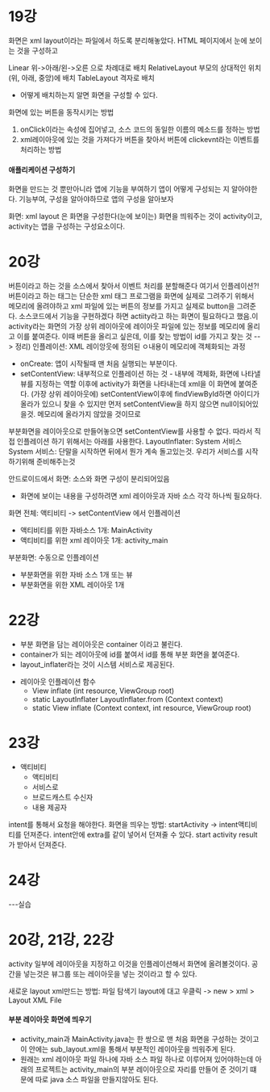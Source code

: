 # 19강
화면은 xml layout이라는 파일에서 하도록 분리해놓았다.
HTML 페이지에서 눈에 보이는 것을 구성하고

Linear 위->아래/왼->오른 으로 차례대로 배치
RelativeLayout 부모의 상대적인 위치(위, 아래, 중앙)에 배치
TableLayout 격자로 배치
- 어떻게 배치하는지 알면 화면을 구성할 수 있다.

화면에 있는 버튼을 동작시키는 방법
1. onClick이라는 속성에 집어넣고, 소스 코드의 동일한 이름의 메소드를 정하는 방법
2. xml레이아웃에 있는 것을 가져다가 버튼을 찾아서 버튼에 clickevnt라는 이벤트를 처리하는 방법

#### 애플리케이션 구성하기
화면을 만드는 것 뿐만아니라 앱에 기능을 부여하기
앱이 어떻게 구성되는 지 알아야한다. 기능부여, 구성을 알아야하므로 앱의 구성을 알아보자

화면: xml layout 은 화면을 구성한다(눈에 보이는)
화면을 띄워주는 것이 activity이고, activity는 앱을 구성하는 구성요소이다.

# 20강
버튼이라고 하는 것을 소스에서 찾아서 이벤트 처리를 분할해준다 여기서 인플레이션?!
버튼이라고 하는 태그는 단순한 xml 태그
프로그램을 화면에 실제로 그려주기 위해서 메모리에 올려야하고 xml 파일에 있는 버튼의 정보를 가지고 실제로 button을 그려준다. 소스코드에서 기능을 구현하겠다 하면 actiity라고 하는 화면이 필요하다고 했음.이 activity라는 화면의 가장 상위 레이아웃에 레이아웃 파일에 있는 정보를 메모리에 올리고 이를 붙여준다. 이때 버튼을 올리고 싶은데, 이를 찾는 방법이 id를 가지고 찾는 것
--> 정리) 인플레이션: XML 레이앙웃에 정의된 ㅇ내용이 메모리에 객체화되는 과정

- onCreate: 앱이 시작될때 맨 처음 실행되는 부분이다.
- setContentView: 내부적으로 인플레이션 하는 것 - 내부에 객체화, 화면에 나타낼 뷰를 지정하는 역할
이후에 activity가 화면을 나타내는데 xml을 이 화면에 붙여준다. (가장 상위 레이아웃에)
setContentView이후에 findViewById하면 아이디가 올라가 있으니 찾을 수 있지만
먼저 setContentView을 하지 않으면 null이되어있을것. 메모리에 올라가지 않았을 것이므로

부분화면을 레이아웃으로 만들어놓으면 setContentView를 사용할 수 없다. 따라서 직접 인플레이션 하기 위해서는 아래를 사용한다.
LayoutInflater: System 서비스
System 서비스: 단말을 시작하면 뒤에서 뭔가 계속 돌고있는것. 우리가 서비스를 시작하기위해 준비해주는것

안드로이드에서 화면: 소스와 화면 구성이 분리되어있음
- 화면에 보이는 내용을 구성하려면 xml 레이아웃과 자바 소스 각각 하나씩 필요하다.

화면 전체: 액티비티 -> setContentView 에서 인플레이션
- 액티비티를 위한 자바소스 1개: MainActivity
- 액티비티를 위한 xml 레이아웃 1개: activity_main

부분화면: 수동으로 인플레이션
- 부분화면을 위한 자바 소스 1개 또는 뷰
- 부분화면을 위한 XML 레이아웃 1개

# 22강
- 부분 화면을 담는 레이아웃은 container 이라고 불린다.
- container가 되는 레이아웃에 id를 붙여서 id를 통해 부분 화면을 붙여준다.
- layout_inflater라는 것이 시스템 서비스로 제공된다.

+ 레이아웃 인플레이션 함수
  - View inflate (int resource, ViewGroup root)
  - static LayoutInflater LayoutInflater.from (Context context)
  - static View inflate (Context context, int resource, ViewGroup root)

# 23강
+ 액티비티
  - 액티비티
  - 서비스로
  - 브로드캐스트 수신자
  - 내용 제공자

intent를 통해서 요청을 해야한다.
화면을 띄우는 방법: startActivity -> intent액티비티를 던져준다.
intent안에 extra를 같이 넣어서 던져줄 수 있다.
start activity result가 받아서 던져준다.

# 24강


---실습
# 20강, 21강, 22강
activity 일부에 레이아웃을 지정하고 이것을 인플레이션해서 화면에 올려볼것이다.
공간을 넣는것은 뷰그룹 또는 레이아웃을 넣는 것이라고 할 수 있다.

새로운 layout xml만드는 방법: 파일 탐색기 layout에 대고 우클릭 -> new > xml > Layout XML File

#### 부분 레이아웃 화면에 띄우기
- activity_main과 MainActivity.java는 한 쌍으로 맨 처음 화면을 구성하는 것이고 이 안에는 sub_layout.xml을 통해서 부분적인 레이아웃을 띄워주게 된다.
- 원래는 xml 레이아웃 파일 하나에 자바 소스 파일 하나로 이루어져 있어야하는데 아래의 프로젝트는 activity_main의 부분 레이아웃으로 자리를 만들어 준 것이기 떄문에 따로 java 소스 파일을 만들지않아도 된다.

~~~java
~~~
